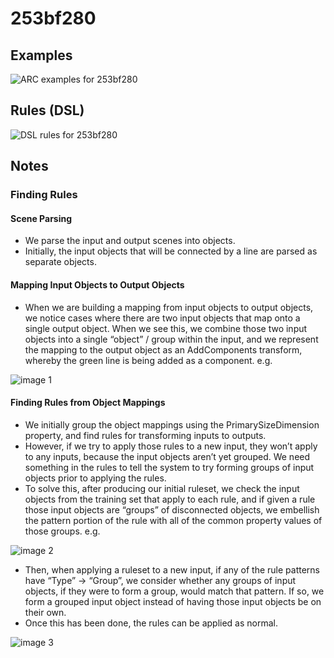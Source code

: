 # 253bf280

## Examples

![ARC examples for 253bf280](examples.png?raw=true)

## Rules (DSL)

![DSL rules for 253bf280](rules.png?raw=true)

## Notes

### Finding Rules


#### Scene Parsing

* We parse the input and output scenes into objects.
* Initially, the input objects that will be connected by a line are parsed as separate objects.

#### Mapping Input Objects to Output Objects

* When we are building a mapping from input objects to output objects, we notice cases where there are two input objects that map onto a single output object. When we see this, we combine those two input objects into a single “object” / group within the input, and we represent the mapping to the output object as an AddComponents transform, whereby the green line is being added as a component.
e.g.



![image 1](image1.png?raw=true)


#### Finding Rules from Object Mappings

* We initially group the object mappings using the PrimarySizeDimension property, and find rules for transforming inputs to outputs.
* However, if we try to apply those rules to a new input, they won’t apply to any inputs, because the input objects aren’t yet grouped. We need something in the rules to tell the system to try forming groups of input objects prior to applying the rules.
* To solve this, after producing our initial ruleset, we check the input objects from the training set that apply to each rule, and if given a rule those input objects are “groups” of disconnected objects, we embellish the pattern portion of the rule with all of the common property values of those groups.
e.g.



![image 2](image2.png?raw=true)

* Then, when applying a ruleset to a new input, if any of the rule patterns have “Type” -> “Group”, we consider whether any groups of input objects, if they were to form a group, would match that pattern. If so, we form a grouped input object instead of having those input objects be on their own.
* Once this has been done, the rules can be applied as normal.


![image 3](image3.png?raw=true)
